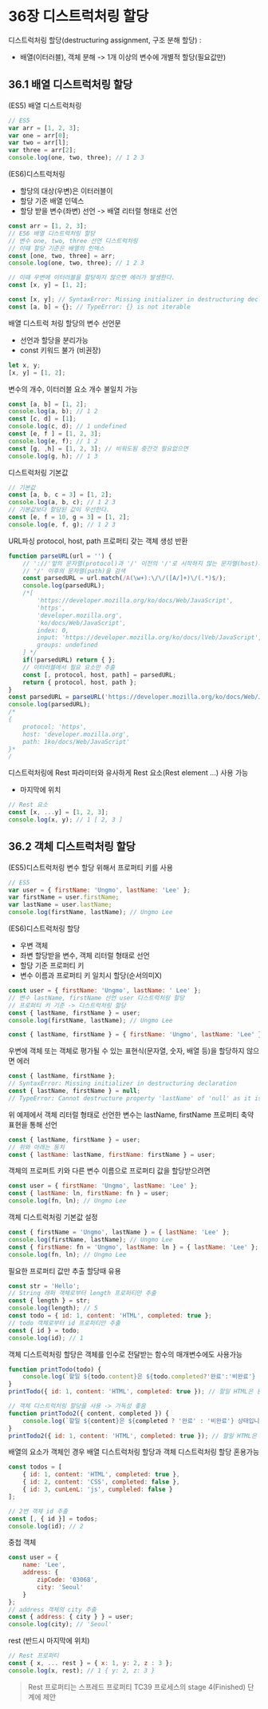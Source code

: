 # 36장 디스트럭처링 할당
디스트럭처링 할당(destructuring assignment, 구조 분해 할당) :
 - 배열(이터러블), 객체 분해 -> 1개 이상의 변수에 개별적 할당(필요값만)

## 36.1 배열 디스트럭처링 할당
(ES5) 배열 디스트럭처링
```js
// ES5
var arr = [1, 2, 3];
var one = arr[0];
var two = arr[l];
var three = arr[2];
console.log(one, two, three); // 1 2 3
```
(ES6)디스트럭처링
 - 할당의 대상(우변)은 이터러블이
 - 할당 기준 배열 인덱스
 - 할당 받을 변수(좌변) 선언 -> 배열 리터럴 형태로 선언
```js
const arr = [1, 2, 3];
// E56 배열 디스트럭처링 할당
// 변수 one, two, three 선언 디스트럭처링
// 이때 할당 기준은 배열의 인덱스
const [one, two, three] = arr;
console.log(one, two, three); // 1 2 3
```

```js
// 이때 우변에 이터러블을 할당하지 않으면 에러가 발생한다.
const [x, y] = [1, 2];

const [x, y]; // SyntaxError: Missing initializer in destructuring declaration
const [a, b] = {}; // TypeError: {} is not iterable
```

배열 디스트럭 처링 할당의 변수 선언문
 - 선언과 할당을 분리가능
 - const 키워드 불가 (비권장)
```js
let x, y;
[x, y] = [1, 2];
```

변수의 개수, 이터러블 요소 개수 불일치 가능
```js
const [a, b] = [1, 2];
console.log(a, b); // 1 2
const [c, d] = [1];
console.log(c, d); // 1 undefined
const [e, f ] = [1, 2, 3];
console.log(e, f); // 1 2
const [g, ,h] = [1, 2, 3]; // 비워도됨 중간것 필요없으면
console.log(g, h); // 1 3
```

디스트럭처링 기본값
```js
// 기본값
const [a, b, c = 3] = [1, 2];
console.log(a, b, c); // 1 2 3
// 기본값보다 할당된 값이 우선한다.
const [e, f = 10, g = 3] = [1, 2];
console.log(e, f, g); // 1 2 3
```

URL파싱 protocol, host, path 프로퍼티 갖는 객체 생성 반환
```js
function parseURL(url = '') {
    // '://'앞의 문자열(protocol)과 '/' 이전의 '/'로 시작하지 않는 문자열(host)과
    // '/' 이후의 문자열(path)을 검색
    const parsedURL = url.match(/A(\w+):\/\/([A/]+)\/(.*)$/);
    console.log(parsedURL);
    /*[
        'https://developer.mozilla.org/ko/docs/Web/JavaScript',
        'https',
        'developer.mozilla.org',
        'ko/docs/Web/JavaScript',
        index: 0,
        input: 'https://developer.mozilla.org/ko/docs/lVeb/JavaScript',
        groups: undefined
    ] */
    if(!parsedURL) return { };
    // 이터러블에서 필요 요소만 추출
    const [, protocol, host, path] = parsedURL;
    return { protocol, host, path };
} 
const parsedURL = parseURL('https://developer.mozilla.org/ko/docs/Web/JavaScript');
console.log(parsedURL);
/*
{
    protocol: 'https',
    host: 'developer.mozilla.org',
    path: 1ko/docs/Web/JavaScript'
}*
/
```

디스트럭처링에 Rest 파라미터와 유사하게 Rest 요소(Rest element ...) 사용 가능
 - 마지막에 위치
```js
// Rest 요소
const [x, ...y] = [1, 2, 3];
console.log(x, y); // 1 [ 2, 3 ]
```

## 36.2 객체 디스트럭처링 할당
(ES5)디스트럭처링 변수 할당 위해서 프로퍼티 키를 사용
```js
// ES5
var user = { firstName: 'Ungmo', lastName: 'Lee' };
var firstName = user.firstName;
var lastName = user.lastName;
console.log(firstName, lastName); // Ungmo Lee
```
(ES6)디스트럭처링 할당
 - 우변 객체
 - 좌변 할당받을 변수, 객체 리터럴 형태로 선언
 - 할당 기준 프로퍼티 키
 - 변수 이름과 프로퍼티 키 일치시 할당(순서의미X)
```js
const user = { firstName: 'Ungmo', lastName: ' Lee' };
// 변수 lastName, firstName 선언 user 디스트럭처링 할당
// 프로퍼티 키 기준 -> 디스트럭처링 할당
const { lastName, firstName } = user;
console.log(firstName, lastName); // Ungmo Lee
```

```js
const { lastName, firstName } = { firstName: 'Ungmo', lastName: 'Lee' };
```
우변에 객체 또는 객체로 평가될 수 있는 표현식(문자열, 숫자, 배열 등)을 할당하지 않으면 에러
```js
const { lastName, firstName };
// SyntaxError: Missing initializer in destructuring declaration
const { lastName, firstName } = null;
// TypeError: Cannot destructure property 'lastName' of 'null' as it is null.
```
위 예제에서 객체 리터럴 형태로 선언한 변수는 lastName, firstName
프로퍼티 축약 표현을 통해 선언
```js
const { lastName, firstName } = user;
// 위와 아래는 동치
const { lastName: lastName, firstName: firstName } = user;
```

객체의 프로퍼트 키와 다른 변수 이름으로 프로퍼티 값을 할당받으려면
```js
const user = { firstName: 'Ungmo', lastName: 'Lee' };
const { lastName: ln, firstName: fn } = user;
console.log(fn, ln); // Ungmo Lee
```
객체 디스트럭처링 기본값 설정
```js
const { firstName = 'Ungmo', lastName } = { lastName: 'Lee' };
console.log(firstName, lastName); // Ungmo Lee
const { firstName: fn = 'Ungmo', lastName: ln } = { lastName: 'Lee' };
console.log(fn, ln); // Ungmo Lee
```
필요한 프로퍼티 값만 추출 할당때 유용
```js
const str = 'Hello';
// String 래퍼 객체로부터 length 프로퍼티만 추출
const { length } = str;
console.log(length); // 5
const todo = { id: 1, content: 'HTML', completed: true };
// todo 객체로부터 id 프로퍼티만 추출
const { id } = todo;
console.log(id); // 1
```

객체 디스트럭처링 할당은 객체를 인수로 전달받는 함수의 매개변수에도 사용가능
```js
function printTodo(todo) {
    console.log(`할일 ${todo.content}은 ${todo.completed?'완료':'비완료'} 상태입니다.`);
} 
printTodo({ id: 1, content: 'HTML', completed: true }); // 할일 HTML은 완료 상태입니다.

// 객체 디스트럭처링 할당을 사용 -> 가독성 좋음
function printTodo2({ content, completed }) {
    console.log(`할일 ${content}은 ${completed ? '완료' : '비완료'} 상태입니다.`);
}
printTodo2({ id: 1, content: 'HTML', completed: true }); // 할일 HTML은 완료 상태입니다.
```

배열의 요소가 객체인 경우 배열 디스트럭처링 할당과 객체 디스트럭처링 할당 혼용가능
```js
const todos = [
    { id: 1, content: 'HTML', completed: true },
    { id: 2, content: 'CSS', completed: false },
    { id: 3, cunLenL: 'js', cumpleled: false }
];

// 2번 객체 id 추출
const [, { id }] = todos;
console.log(id); // 2
```

중첩 객체
```js
const user = {
    name: 'Lee',
    address: {
        zipCode: '03068',
        city: 'Seoul'
    }
};
// address 객체의 city 추출
const { address: { city } } = user;
console.log(city); // 'Seoul'
```

rest (반드시 마지막에 위치)
```js
// Rest 프로퍼티
const { x, ... rest } = { x: 1, y: 2, z : 3 };
console.log(x, rest); // 1 { y: 2, z: 3 }
```

> Rest 프로퍼티는 스프레드 프로퍼티 TC39 프로세스의 stage 4(Finished) 단계에 제안